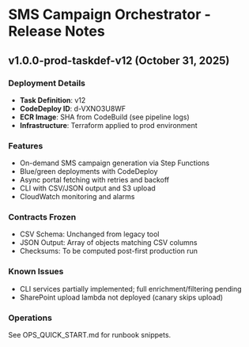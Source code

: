 # SMS Campaign Orchestrator - Release Notes

## v1.0.0-prod-taskdef-v12 (October 31, 2025)

### Deployment Details
- **Task Definition**: v12
- **CodeDeploy ID**: d-VXNO3U8WF
- **ECR Image**: SHA from CodeBuild (see pipeline logs)
- **Infrastructure**: Terraform applied to prod environment

### Features
- On-demand SMS campaign generation via Step Functions
- Blue/green deployments with CodeDeploy
- Async portal fetching with retries and backoff
- CLI with CSV/JSON output and S3 upload
- CloudWatch monitoring and alarms

### Contracts Frozen
- CSV Schema: Unchanged from legacy tool
- JSON Output: Array of objects matching CSV columns
- Checksums: To be computed post-first production run

### Known Issues
- CLI services partially implemented; full enrichment/filtering pending
- SharePoint upload lambda not deployed (canary skips upload)

### Operations
See OPS_QUICK_START.md for runbook snippets.